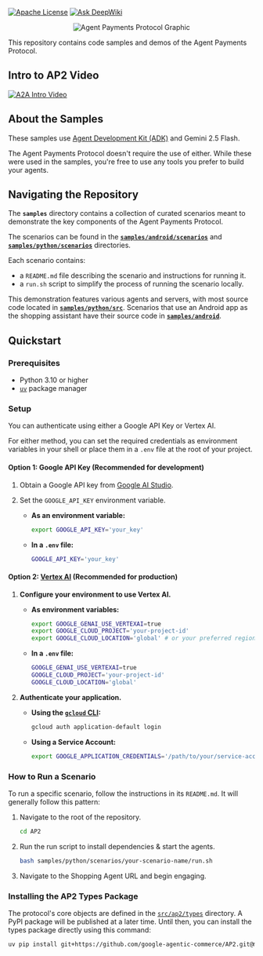 

[![Apache License](https://img.shields.io/badge/License-Apache_2.0-blue.svg)](LICENSE)
[![Ask DeepWiki](https://deepwiki.com/badge.svg)](https://deepwiki.com/google-agentic-commerce/AP2)

<!-- markdownlint-disable MD041 -->
<p align="center">
  <img src="docs/assets/ap2_graphic.png" alt="Agent Payments Protocol Graphic">
</p>

This repository contains code samples and demos of the Agent Payments Protocol.

## Intro to AP2 Video

[![A2A Intro Video](https://img.youtube.com/vi/yLTp3ic2j5c/hqdefault.jpg)](https://goo.gle/ap2-video)

## About the Samples

These samples use
[Agent Development Kit (ADK)](https://google.github.io/adk-docs/) and Gemini 2.5
Flash.

The Agent Payments Protocol doesn't require the use of either. While these were
used in the samples, you're free to use any tools you prefer to build your
agents.

## Navigating the Repository

The **`samples`** directory contains a collection of curated scenarios meant to
demonstrate the key components of the Agent Payments Protocol.

The scenarios can be found in the [**`samples/android/scenarios`**](samples/android/scenarios) and [**`samples/python/scenarios`**](samples/python/scenarios) directories.

Each scenario contains:

- a `README.md` file describing the scenario and instructions for running it.
- a `run.sh` script to simplify the process of running the scenario locally.

This demonstration features various agents and servers, with most source code
located in [**`samples/python/src`**](samples/python/src/). Scenarios that use an Android app as the
shopping assistant have their source code in [**`samples/android`**](samples/android/).

## Quickstart

### Prerequisites

- Python 3.10 or higher
- [`uv`](https://docs.astral.sh/uv/getting-started/installation/) package manager

### Setup

You can authenticate using either a Google API Key or Vertex AI.

For either method, you can set the required credentials as environment variables in your shell or place them in a `.env` file at the root of your project.

#### Option 1: Google API Key (Recommended for development)

1. Obtain a Google API key from [Google AI Studio](http://aistudio.google.com/apikey).
2. Set the `GOOGLE_API_KEY` environment variable.

    - **As an environment variable:**

        ```sh
        export GOOGLE_API_KEY='your_key'
        ```

    - **In a `.env` file:**

        ```sh
        GOOGLE_API_KEY='your_key'
        ```

#### Option 2: [Vertex AI](https://cloud.google.com/vertex-ai) (Recommended for production)

1. **Configure your environment to use Vertex AI.**
    - **As environment variables:**

        ```sh
        export GOOGLE_GENAI_USE_VERTEXAI=true
        export GOOGLE_CLOUD_PROJECT='your-project-id'
        export GOOGLE_CLOUD_LOCATION='global' # or your preferred region
        ```

    - **In a `.env` file:**

        ```sh
        GOOGLE_GENAI_USE_VERTEXAI=true
        GOOGLE_CLOUD_PROJECT='your-project-id'
        GOOGLE_CLOUD_LOCATION='global'
        ```

2. **Authenticate your application.**
    - **Using the [`gcloud` CLI](https://cloud.google.com/sdk/docs/install):**

        ```sh
        gcloud auth application-default login
        ```

    - **Using a Service Account:**

        ```sh
        export GOOGLE_APPLICATION_CREDENTIALS='/path/to/your/service-account-key.json'
        ```

### How to Run a Scenario

To run a specific scenario, follow the instructions in its `README.md`. It will
generally follow this pattern:

1. Navigate to the root of the repository.

    ```sh
    cd AP2
    ```

1. Run the run script to install dependencies & start the agents.

    ```sh
    bash samples/python/scenarios/your-scenario-name/run.sh
    ```

1. Navigate to the Shopping Agent URL and begin engaging.

### Installing the AP2 Types Package

The protocol's core objects are defined in the [`src/ap2/types`](src/ap2/types)
directory. A PyPI package will be published at a later time. Until then, you can
install the types package directly using this command:

```sh
uv pip install git+https://github.com/google-agentic-commerce/AP2.git@main
```

